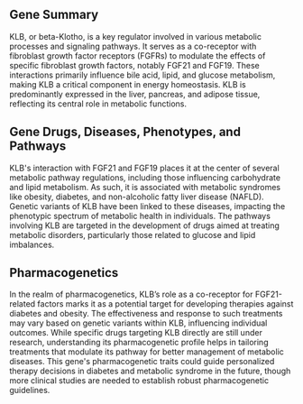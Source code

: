 ## Gene Summary
KLB, or beta-Klotho, is a key regulator involved in various metabolic processes and signaling pathways. It serves as a co-receptor with fibroblast growth factor receptors (FGFRs) to modulate the effects of specific fibroblast growth factors, notably FGF21 and FGF19. These interactions primarily influence bile acid, lipid, and glucose metabolism, making KLB a critical component in energy homeostasis. KLB is predominantly expressed in the liver, pancreas, and adipose tissue, reflecting its central role in metabolic functions.

## Gene Drugs, Diseases, Phenotypes, and Pathways
KLB's interaction with FGF21 and FGF19 places it at the center of several metabolic pathway regulations, including those influencing carbohydrate and lipid metabolism. As such, it is associated with metabolic syndromes like obesity, diabetes, and non-alcoholic fatty liver disease (NAFLD). Genetic variants of KLB have been linked to these diseases, impacting the phenotypic spectrum of metabolic health in individuals. The pathways involving KLB are targeted in the development of drugs aimed at treating metabolic disorders, particularly those related to glucose and lipid imbalances.

## Pharmacogenetics
In the realm of pharmacogenetics, KLB’s role as a co-receptor for FGF21-related factors marks it as a potential target for developing therapies against diabetes and obesity. The effectiveness and response to such treatments may vary based on genetic variants within KLB, influencing individual outcomes. While specific drugs targeting KLB directly are still under research, understanding its pharmacogenetic profile helps in tailoring treatments that modulate its pathway for better management of metabolic diseases. This gene's pharmacogenetic traits could guide personalized therapy decisions in diabetes and metabolic syndrome in the future, though more clinical studies are needed to establish robust pharmacogenetic guidelines.